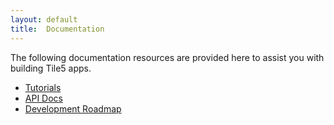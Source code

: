 ```yaml
---
layout: default
title:  Documentation
---
```


The following documentation resources are provided here to assist you with building Tile5 apps.

- [Tutorials](/docs/tutorials/)
- [API Docs](/docs/api/)
- [Development Roadmap](/docs/roadmap/)